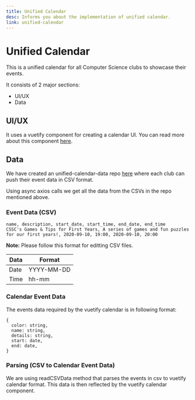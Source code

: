 ```yaml
---
title: Unified Calendar
desc: Informs you about the implementation of unified calendar.
link: unified-calendar
---
```


# Unified Calendar

This is a unified calendar for all Computer Science clubs to showcase their
events.

It consists of 2 major sections:

- UI/UX
- Data

## UI/UX

It uses a vuetify component for creating a calendar UI. You can read more about
this component [here](https://vuetifyjs.com/en/components/calendars/#calendars).

## Data

We have created an unified-calendar-data repo
[here](https://github.com/utm-cssc/unified-calendar-data) where each club can
push their event data in CSV format.

Using async axios calls we get all the data from the CSVs in the repo mentioned
above.

### Event Data (CSV)

```
name, description, start_date, start_time, end_date, end_time
CSSC's Games & Tips for First Years, A series of games and fun puzzles for our first years!, 2020-09-10, 19:00, 2020-09-10, 20:00
```

**Note:** Please follow this format for editting CSV files.

| Data | Format     |
| ---- | ---------- |
| Date | YYYY-MM-DD |
| Time | hh-mm      |

### Calendar Event Data

The events data required by the vuetify calendar is in following format:

```
{
  color: string,
  name: string,
  details: string,
  start: date,
  end: date,
}
```

### Parsing (CSV to Calendar Event Data)

We are using readCSVData method that parses the events in csv to vuetify
calendar format. This data is then reflected by the vuetify calendar component.
